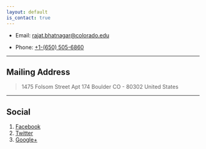 ```yaml
---
layout: default
is_contact: true
---
```


* Email: [rajat.bhatnagar@colorado.edu](mailto:rajat.bhatnagar@colorado.edu)

* Phone: [+1-(650) 505-6860](tel:+16505056860)

---

## Mailing Address

> 1475 Folsom Street
> Apt 174
> Boulder
> CO - 80302
> United States

---

## Social

1. [Facebook](#)
2. [Twitter](#)
3. [Google+](#)
